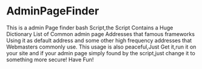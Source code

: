 # AdminPageFinder
This is a admin Page finder bash Script,the Script Contains a Huge Dictionary List of Common admin page Addresses that famous frameworks Using it as default address and some other high frequency addresses that Webmasters commonly use.
This usage is also peaceful,Just Get it,run it on your site and if your admin page simply found by the script,just change it to something more secure!
Have Fun!
